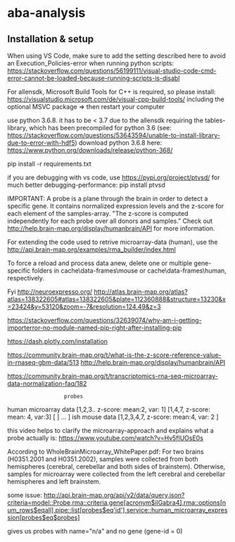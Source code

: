 # aba-analysis
## Installation & setup
When using VS Code, make sure to add the setting described here to avoid an Execution_Policies-error when running python scripts:
https://stackoverflow.com/questions/56199111/visual-studio-code-cmd-error-cannot-be-loaded-because-running-scripts-is-disabl 

For allensdk, Microsoft Build Tools for C++ is required, so please install:
https://visualstudio.microsoft.com/de/visual-cpp-build-tools/
including the optional MSVC package => then restart your computer

use python 3.6.8. it has to be < 3.7 due to the allensdk requiring the tables-library, which has been precompiled for python 3.6
(see: https://stackoverflow.com/questions/53643594/unable-to-install-library-due-to-error-with-hdf5)
download python 3.6.8 here: https://www.python.org/downloads/release/python-368/

pip install -r requirements.txt

if you are debugging with vs code, use https://pypi.org/project/ptvsd/ for much better debugging-performance:
pip install ptvsd

IMPORTANT:
A probe is a plane through the brain in order to detect a specific gene. It contains normalized expression levels and the z-score for each element of the samples-array. "The z-score is computed independently for each probe over all donors and samples." Check out http://help.brain-map.org/display/humanbrain/API for more information.

For extending the code used to retrive microarray-data (human), use the http://api.brain-map.org/examples/rma_builder/index.html

To force a reload and process data anew, delete one or multiple gene-specific folders in cache\data-frames\mouse or cache\data-frames\human, respectively.

Fyi
http://neuroexpresso.org/
http://atlas.brain-map.org/atlas?atlas=138322605#atlas=138322605&plate=112360888&structure=13230&x=23424&y=53120&zoom=-7&resolution=124.49&z=3

https://stackoverflow.com/questions/32639074/why-am-i-getting-importerror-no-module-named-pip-right-after-installing-pip


https://dash.plotly.com/installation

https://community.brain-map.org/t/what-is-the-z-score-reference-value-in-rnaseq-gbm-data/513
http://help.brain-map.org/display/humanbrain/API


https://community.brain-map.org/t/transcriptomics-rna-seq-microarray-data-normalization-faq/182

                      probes
human microarray data [1,2,3.. z-score:  mean:2, var: 1] [1,4,7, z-score: mean: 4, var:3] [ ] ... ]
ish mouse data        [1,2,3,4,7, z-score: mean:4, var: 2               ]

this video helps to clarify the microarray-approach and explains what a probe actually is: https://www.youtube.com/watch?v=Hv5flUOsE0s



According to WholeBrainMicroarray_WhitePaper.pdf:
For two brains (H0351.2001 and H0351.2002), samples were collected from both hemispheres (cerebral,
cerebellar and both sides of brainstem). Otherwise, samples for microarray were collected from the left
cerebral and cerebellar hemispheres and left brainstem.

some issue:
http://api.brain-map.org/api/v2/data/query.json?criteria=model::Probe,rma::criteria,gene[acronym$ilGabra4],rma::options[num_rows$eqall],pipe::list[probes$eq'id'],service::human_microarray_expression[probes$eq$probes]

gives us probes with name="n/a" and no gene (gene-id = 0)